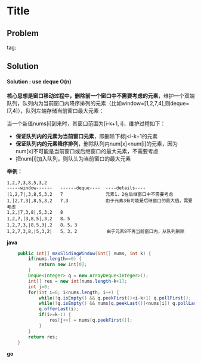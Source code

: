 # Title

## Problem

tag:

## Solution

#### Solution : use deque O(n)

**核心思想是窗口移动过程中，删除前一个窗口中不需要考虑的元素**，维护一个双端队列，队列内为当前窗口内降序排列的元素（比如window=[1,2,7,4],则deque=[7,4]），队列左端存储当前窗口最大元素：

当一个新值nums[i]到来时，其窗口范围为[i-k+1, i]，维护过程如下：
- **保证队列内的元素为当前窗口元素**，即删除下标j<i-k+1的元素
- **保证队列内的元素降序排列**，删除队列内num[x]<num[i]的元素，因为num[x]不可能是当前窗口或后继窗口的最大元素，不需要考虑
- 把num[i]加入队列，则队头为当前窗口的最大元素

**举例：**
```
1,2,7,3,8,5,3,2
-----window------   ------deque----  ----details----
|1,2,7|,3,8,5,3,2   7                元素1，2在后继窗口中不需要考虑
1,|2,7,3|,8,5,3,2   7,3              由于元素3有可能是后继窗口的最大值，需要考虑
1,2,|7,3,8|,5,3,2   8
1,2,7,|3,8,5|,3,2   8，5
1,2,7,3,|8,5,3|,2   8，5，3
1,2,7,3,8,|5,3,2|   5，3，2           由于元素8不再当前窗口内，从队列删除
```


**java**
```java
	public int[] maxSlidingWindow(int[] nums, int k) {
	    if(nums.length==0) {
	        return new int[0];
	    }
		Deque<Integer> q = new ArrayDeque<Integer>();
		int[] res = new int[nums.length-k+1];
		int j=0;
		for(int i=0; i<nums.length; i++) {
			while(!q.isEmpty() && q.peekFirst()<i-k+1) q.pollFirst();
			while(!q.isEmpty() && nums[q.peekLast()]<nums[i]) q.pollLast();
			q.offerLast(i);
			if(i>=k-1) {
				res[j++] = nums[q.peekFirst()];
			}
		}
		return res;
	}
```

**go**
```go

```